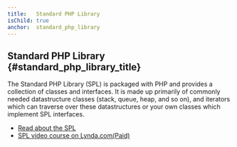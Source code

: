 ```yaml
---
title:   Standard PHP Library
isChild: true
anchor:  standard_php_library
---
```


## Standard PHP Library {#standard_php_library_title}

The Standard PHP Library (SPL) is packaged with PHP and provides a collection of classes and interfaces. It is made up
primarily of commonly needed datastructure classes (stack, queue, heap, and so on), and iterators which can traverse
over these datastructures or your own classes which implement SPL interfaces.

* [Read about the SPL][spl]
* [SPL video course on Lynda.com(Paid)][spllynda]


[spl]: https://secure.php.net/book.spl
[spllynda]: https://www.lynda.com/PHP-tutorials/Up-Running-Standard-PHP-Library/175038-2.html
